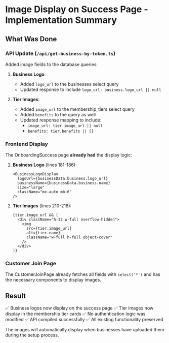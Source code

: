 # Image Display on Success Page - Implementation Summary

## What Was Done

### API Update (`/api/get-business-by-token.ts`)

Added image fields to the database queries:

1. **Business Logo**:
   - Added `logo_url` to the businesses select query
   - Updated response to include `logo_url: business.logo_url || null`

2. **Tier Images**:
   - Added `image_url` to the membership_tiers select query
   - Added `benefits` to the query as well
   - Updated response mapping to include:
     - `image_url: tier.image_url || null`
     - `benefits: tier.benefits || []`

### Frontend Display

The OnboardingSuccess page **already had** the display logic:

1. **Business Logo** (lines 181-186):
   ```tsx
   <BusinessLogoDisplay
     logoUrl={businessData.business.logo_url}
     businessName={businessData.business.name}
     size="large"
     className="mx-auto mb-6"
   />
   ```

2. **Tier Images** (lines 210-218):
   ```tsx
   {tier.image_url && (
     <div className="h-32 w-full overflow-hidden">
       <img 
         src={tier.image_url} 
         alt={tier.name}
         className="w-full h-full object-cover"
       />
     </div>
   )}
   ```

### Customer Join Page

The CustomerJoinPage already fetches all fields with `select('*')` and has the necessary components to display images.

## Result

✅ Business logos now display on the success page
✅ Tier images now display in the membership tier cards
✅ No authentication logic was modified
✅ API compiled successfully
✅ All existing functionality preserved

The images will automatically display when businesses have uploaded them during the setup process.